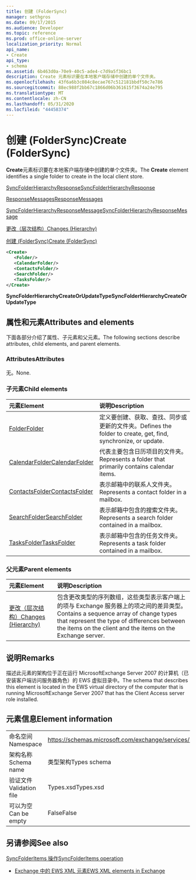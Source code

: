 ```yaml
---
title: 创建 (FolderSync)
manager: sethgros
ms.date: 09/17/2015
ms.audience: Developer
ms.topic: reference
ms.prod: office-online-server
localization_priority: Normal
api_name:
- Create
api_type:
- schema
ms.assetid: 6b463d0a-70e9-40c5-ade4-c7d9a5f36bc1
description: Create 元素标识要在本地客户端存储中创建的单个文件夹。
ms.openlocfilehash: 43f6a6b3c084c8ecae767c512181bbdf50c7e786
ms.sourcegitcommit: 88ec988f2bb67c1866d06b361615f3674a24e795
ms.translationtype: MT
ms.contentlocale: zh-CN
ms.lasthandoff: 05/31/2020
ms.locfileid: "44458374"
---
```

# <a name="create-foldersync"></a><span data-ttu-id="ee349-103">创建 (FolderSync)</span><span class="sxs-lookup"><span data-stu-id="ee349-103">Create (FolderSync)</span></span>

<span data-ttu-id="ee349-104">**Create**元素标识要在本地客户端存储中创建的单个文件夹。</span><span class="sxs-lookup"><span data-stu-id="ee349-104">The **Create** element identifies a single folder to create in the local client store.</span></span> 
  
[<span data-ttu-id="ee349-105">SyncFolderHierarchyResponse</span><span class="sxs-lookup"><span data-stu-id="ee349-105">SyncFolderHierarchyResponse</span></span>](syncfolderhierarchyresponse.md)
  
[<span data-ttu-id="ee349-106">ResponseMessages</span><span class="sxs-lookup"><span data-stu-id="ee349-106">ResponseMessages</span></span>](responsemessages.md)
  
[<span data-ttu-id="ee349-107">SyncFolderHierarchyResponseMessage</span><span class="sxs-lookup"><span data-stu-id="ee349-107">SyncFolderHierarchyResponseMessage</span></span>](syncfolderhierarchyresponsemessage.md)
  
[<span data-ttu-id="ee349-108">更改（层次结构）</span><span class="sxs-lookup"><span data-stu-id="ee349-108">Changes (Hierarchy)</span></span>](changes-hierarchy.md)
  
[<span data-ttu-id="ee349-109">创建 (FolderSync)</span><span class="sxs-lookup"><span data-stu-id="ee349-109">Create (FolderSync)</span></span>](create-foldersync.md)
  
```xml
<Create>
   <Folder/>
   <CalendarFolder/>
   <ContactsFolder/>
   <SearchFolder/>
   <TasksFolder/>
</Create>
```

 <span data-ttu-id="ee349-110">**SyncFolderHierarchyCreateOrUpdateType**</span><span class="sxs-lookup"><span data-stu-id="ee349-110">**SyncFolderHierarchyCreateOrUpdateType**</span></span>
## <a name="attributes-and-elements"></a><span data-ttu-id="ee349-111">属性和元素</span><span class="sxs-lookup"><span data-stu-id="ee349-111">Attributes and elements</span></span>

<span data-ttu-id="ee349-112">下面各部分介绍了属性、子元素和父元素。</span><span class="sxs-lookup"><span data-stu-id="ee349-112">The following sections describe attributes, child elements, and parent elements.</span></span>
  
### <a name="attributes"></a><span data-ttu-id="ee349-113">Attributes</span><span class="sxs-lookup"><span data-stu-id="ee349-113">Attributes</span></span>

<span data-ttu-id="ee349-114">无。</span><span class="sxs-lookup"><span data-stu-id="ee349-114">None.</span></span>
  
### <a name="child-elements"></a><span data-ttu-id="ee349-115">子元素</span><span class="sxs-lookup"><span data-stu-id="ee349-115">Child elements</span></span>

|<span data-ttu-id="ee349-116">**元素**</span><span class="sxs-lookup"><span data-stu-id="ee349-116">**Element**</span></span>|<span data-ttu-id="ee349-117">**说明**</span><span class="sxs-lookup"><span data-stu-id="ee349-117">**Description**</span></span>|
|:-----|:-----|
|[<span data-ttu-id="ee349-118">Folder</span><span class="sxs-lookup"><span data-stu-id="ee349-118">Folder</span></span>](folder.md) <br/> |<span data-ttu-id="ee349-119">定义要创建、获取、查找、同步或更新的文件夹。</span><span class="sxs-lookup"><span data-stu-id="ee349-119">Defines the folder to create, get, find, synchronize, or update.</span></span>  <br/> |
|[<span data-ttu-id="ee349-120">CalendarFolder</span><span class="sxs-lookup"><span data-stu-id="ee349-120">CalendarFolder</span></span>](calendarfolder.md) <br/> |<span data-ttu-id="ee349-121">代表主要包含日历项目的文件夹。</span><span class="sxs-lookup"><span data-stu-id="ee349-121">Represents a folder that primarily contains calendar items.</span></span>  <br/> |
|[<span data-ttu-id="ee349-122">ContactsFolder</span><span class="sxs-lookup"><span data-stu-id="ee349-122">ContactsFolder</span></span>](contactsfolder.md) <br/> |<span data-ttu-id="ee349-123">表示邮箱中的联系人文件夹。</span><span class="sxs-lookup"><span data-stu-id="ee349-123">Represents a contact folder in a mailbox.</span></span>  <br/> |
|[<span data-ttu-id="ee349-124">SearchFolder</span><span class="sxs-lookup"><span data-stu-id="ee349-124">SearchFolder</span></span>](searchfolder.md) <br/> |<span data-ttu-id="ee349-125">表示邮箱中包含的搜索文件夹。</span><span class="sxs-lookup"><span data-stu-id="ee349-125">Represents a search folder contained in a mailbox.</span></span>  <br/> |
|[<span data-ttu-id="ee349-126">TasksFolder</span><span class="sxs-lookup"><span data-stu-id="ee349-126">TasksFolder</span></span>](tasksfolder.md) <br/> |<span data-ttu-id="ee349-127">表示邮箱中包含的任务文件夹。</span><span class="sxs-lookup"><span data-stu-id="ee349-127">Represents a task folder contained in a mailbox.</span></span>  <br/> |
   
### <a name="parent-elements"></a><span data-ttu-id="ee349-128">父元素</span><span class="sxs-lookup"><span data-stu-id="ee349-128">Parent elements</span></span>

|<span data-ttu-id="ee349-129">**元素**</span><span class="sxs-lookup"><span data-stu-id="ee349-129">**Element**</span></span>|<span data-ttu-id="ee349-130">**说明**</span><span class="sxs-lookup"><span data-stu-id="ee349-130">**Description**</span></span>|
|:-----|:-----|
|[<span data-ttu-id="ee349-131">更改（层次结构）</span><span class="sxs-lookup"><span data-stu-id="ee349-131">Changes (Hierarchy)</span></span>](changes-hierarchy.md) <br/> |<span data-ttu-id="ee349-132">包含更改类型的序列数组，这些类型表示客户端上的项与 Exchange 服务器上的项之间的差异类型。</span><span class="sxs-lookup"><span data-stu-id="ee349-132">Contains a sequence array of change types that represent the type of differences between the items on the client and the items on the Exchange server.</span></span>  <br/> |
   
## <a name="remarks"></a><span data-ttu-id="ee349-133">说明</span><span class="sxs-lookup"><span data-stu-id="ee349-133">Remarks</span></span>

<span data-ttu-id="ee349-134">描述此元素的架构位于正在运行 MicrosoftExchange Server 2007 的计算机（已安装客户端访问服务器角色）的 EWS 虚拟目录中。</span><span class="sxs-lookup"><span data-stu-id="ee349-134">The schema that describes this element is located in the EWS virtual directory of the computer that is running MicrosoftExchange Server 2007 that has the Client Access server role installed.</span></span>
  
## <a name="element-information"></a><span data-ttu-id="ee349-135">元素信息</span><span class="sxs-lookup"><span data-stu-id="ee349-135">Element information</span></span>

|||
|:-----|:-----|
|<span data-ttu-id="ee349-136">命名空间</span><span class="sxs-lookup"><span data-stu-id="ee349-136">Namespace</span></span>  <br/> |https://schemas.microsoft.com/exchange/services/2006/types  <br/> |
|<span data-ttu-id="ee349-137">架构名称</span><span class="sxs-lookup"><span data-stu-id="ee349-137">Schema name</span></span>  <br/> |<span data-ttu-id="ee349-138">类型架构</span><span class="sxs-lookup"><span data-stu-id="ee349-138">Types schema</span></span>  <br/> |
|<span data-ttu-id="ee349-139">验证文件</span><span class="sxs-lookup"><span data-stu-id="ee349-139">Validation file</span></span>  <br/> |<span data-ttu-id="ee349-140">Types.xsd</span><span class="sxs-lookup"><span data-stu-id="ee349-140">Types.xsd</span></span>  <br/> |
|<span data-ttu-id="ee349-141">可以为空</span><span class="sxs-lookup"><span data-stu-id="ee349-141">Can be empty</span></span>  <br/> |<span data-ttu-id="ee349-142">False</span><span class="sxs-lookup"><span data-stu-id="ee349-142">False</span></span>  <br/> |
   
## <a name="see-also"></a><span data-ttu-id="ee349-143">另请参阅</span><span class="sxs-lookup"><span data-stu-id="ee349-143">See also</span></span>



[<span data-ttu-id="ee349-144">SyncFolderItems 操作</span><span class="sxs-lookup"><span data-stu-id="ee349-144">SyncFolderItems operation</span></span>](syncfolderitems-operation.md)


- [<span data-ttu-id="ee349-145">Exchange 中的 EWS XML 元素</span><span class="sxs-lookup"><span data-stu-id="ee349-145">EWS XML elements in Exchange</span></span>](ews-xml-elements-in-exchange.md)

